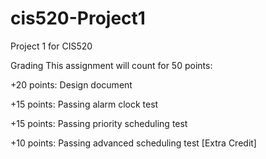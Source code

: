 # cis520-Project1
Project 1 for CIS520

Grading This assignment will count for 50 points:

+20 points: Design document 

+15 points: Passing alarm clock test

+15 points: Passing priority scheduling test

+10 points: Passing advanced scheduling test [Extra Credit]
